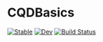 # CQDBasics

[![Stable](https://img.shields.io/badge/docs-stable-blue.svg)](https://XK-Lin.github.io/CQDBasics.jl/stable/)
[![Dev](https://img.shields.io/badge/docs-dev-blue.svg)](https://XK-Lin.github.io/CQDBasics.jl/dev/)
[![Build Status](https://github.com/XK-Lin/CQDBasics.jl/actions/workflows/CI.yml/badge.svg?branch=main)](https://github.com/XK-Lin/CQDBasics.jl/actions/workflows/CI.yml?query=branch%3Amain)
